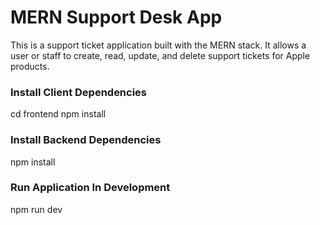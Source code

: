 # MERN Support Desk App

This is a support ticket application built with the MERN stack. It allows a user or staff to create, read, update, and delete support tickets for Apple products.

### Install Client Dependencies

cd frontend
npm install

### Install Backend Dependencies

npm install

### Run Application In Development

npm run dev
